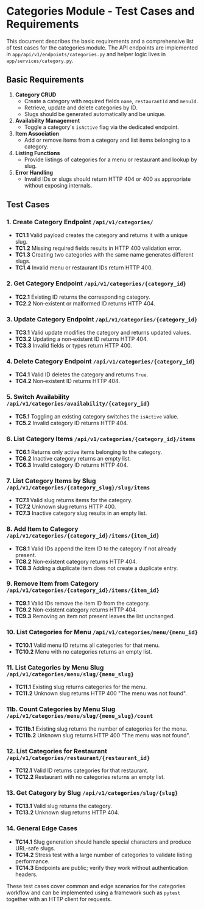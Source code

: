 # Categories Module - Test Cases and Requirements

This document describes the basic requirements and a comprehensive list of test cases for the categories module. The API endpoints are implemented in `app/api/v1/endpoints/categories.py` and helper logic lives in `app/services/category.py`.

## Basic Requirements

1. **Category CRUD**
   - Create a category with required fields `name`, `restaurantId` and `menuId`.
   - Retrieve, update and delete categories by ID.
   - Slugs should be generated automatically and be unique.
2. **Availability Management**
   - Toggle a category's `isActive` flag via the dedicated endpoint.
3. **Item Association**
   - Add or remove items from a category and list items belonging to a category.
4. **Listing Functions**
   - Provide listings of categories for a menu or restaurant and lookup by slug.
5. **Error Handling**
   - Invalid IDs or slugs should return HTTP 404 or 400 as appropriate without exposing internals.

## Test Cases

### 1. Create Category Endpoint `/api/v1/categories/`
- **TC1.1** Valid payload creates the category and returns it with a unique slug.
- **TC1.2** Missing required fields results in HTTP 400 validation error.
- **TC1.3** Creating two categories with the same name generates different slugs.
- **TC1.4** Invalid menu or restaurant IDs return HTTP 400.

### 2. Get Category Endpoint `/api/v1/categories/{category_id}`
- **TC2.1** Existing ID returns the corresponding category.
- **TC2.2** Non‑existent or malformed ID returns HTTP 404.

### 3. Update Category Endpoint `/api/v1/categories/{category_id}`
- **TC3.1** Valid update modifies the category and returns updated values.
- **TC3.2** Updating a non‑existent ID returns HTTP 404.
- **TC3.3** Invalid fields or types return HTTP 400.

### 4. Delete Category Endpoint `/api/v1/categories/{category_id}`
- **TC4.1** Valid ID deletes the category and returns `True`.
- **TC4.2** Non‑existent ID returns HTTP 404.

### 5. Switch Availability `/api/v1/categories/availability/{category_id}`
- **TC5.1** Toggling an existing category switches the `isActive` value.
- **TC5.2** Invalid category ID returns HTTP 404.

### 6. List Category Items `/api/v1/categories/{category_id}/items`
- **TC6.1** Returns only active items belonging to the category.
- **TC6.2** Inactive category returns an empty list.
- **TC6.3** Invalid category ID returns HTTP 404.

### 7. List Category Items by Slug `/api/v1/categories/{category_slug}/slug/items`
- **TC7.1** Valid slug returns items for the category.
- **TC7.2** Unknown slug returns HTTP 400.
- **TC7.3** Inactive category slug results in an empty list.

### 8. Add Item to Category `/api/v1/categories/{category_id}/items/{item_id}`
- **TC8.1** Valid IDs append the item ID to the category if not already present.
- **TC8.2** Non‑existent category returns HTTP 404.
- **TC8.3** Adding a duplicate item does not create a duplicate entry.

### 9. Remove Item from Category `/api/v1/categories/{category_id}/items/{item_id}`
- **TC9.1** Valid IDs remove the item ID from the category.
- **TC9.2** Non‑existent category returns HTTP 404.
- **TC9.3** Removing an item not present leaves the list unchanged.

### 10. List Categories for Menu `/api/v1/categories/menu/{menu_id}`
- **TC10.1** Valid menu ID returns all categories for that menu.
- **TC10.2** Menu with no categories returns an empty list.

### 11. List Categories by Menu Slug `/api/v1/categories/menu/slug/{menu_slug}`
- **TC11.1** Existing slug returns categories for the menu.
- **TC11.2** Unknown slug returns HTTP 400 "The menu was not found".

### 11b. Count Categories by Menu Slug `/api/v1/categories/menu/slug/{menu_slug}/count`
- **TC11b.1** Existing slug returns the number of categories for the menu.
- **TC11b.2** Unknown slug returns HTTP 400 "The menu was not found".

### 12. List Categories for Restaurant `/api/v1/categories/restaurant/{restaurant_id}`
- **TC12.1** Valid ID returns categories for that restaurant.
- **TC12.2** Restaurant with no categories returns an empty list.

### 13. Get Category by Slug `/api/v1/categories/slug/{slug}`
- **TC13.1** Valid slug returns the category.
- **TC13.2** Unknown slug returns HTTP 404.

### 14. General Edge Cases
- **TC14.1** Slug generation should handle special characters and produce URL-safe slugs.
- **TC14.2** Stress test with a large number of categories to validate listing performance.
- **TC14.3** Endpoints are public; verify they work without authentication headers.

These test cases cover common and edge scenarios for the categories workflow and can be implemented using a framework such as `pytest` together with an HTTP client for requests.

